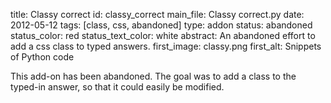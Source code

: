 title: Classy correct
id: classy_correct
main_file: Classy correct.py
date: 2012-05-12
tags: [class, css, abandoned]
type: addon
status: abandoned
status_color: red
status_text_color: white
abstract: An abandoned effort to add a css class to typed answers.
first_image: classy.png
first_alt: Snippets of Python code

This add-on has been abandoned. The goal was to add a class to the
typed-in answer, so that it could easily be modified.
